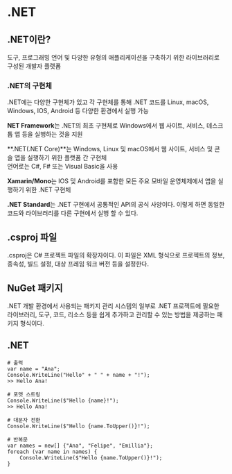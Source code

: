 # .NET

## .NET이란?
도구, 프로그래밍 언어 및 다양한 유형의 애플리케이션을 구축하기 위한 라이브러리로 구성된 개발자 플랫폼

### .NET의 구현체
.NET에는 다양한 구현체가 있고 각 구현체를 통해 .NET 코드를 Linux, macOS, Windows, IOS, Android 등 다양한 환경에서 실행 가능  

**NET Framework**는 .NET의 최초 구현체로 Windows에서 웹 사이트, 서비스, 데스크톱 앱 등을 실행하는 것을 지원

**.NET(.NET Core)**는 Windows, Linux 및 macOS에서 웹 사이트, 서비스 및 콘솔 앱을 실행하기 위한 플랫폼 간 구현체  
언어로는 C#, F# 또는 Visual Basic을 사용

**Xamarin/Mono**는 IOS 및 Android를 포함한 모든 주요 모바일 운영체제에서 앱을 실행하기 위한 .NET 구현체

**.NET Standard**는 .NET 구현에서 공통적인 API의 공식 사양이다. 이렇게 하면 동일한 코드와 라이브러리를 다른 구현에서 실행 할 수 있다.

## .csproj 파일
.csproj은 C# 프로젝트 파일의 확장자이다. 이 파일은 XML 형식으로 프로젝트의 정보, 종속성, 빌드 설정, 대상 프레임 워크 버전 등을 설정한다.

## NuGet 패키지
.NET 개발 환경에서 사용되는 패키지 관리 시스템의 일부로 .NET 프로젝트에 필요한 라이브러리, 도구, 코드, 리소스 등을 쉽게 추가하고 관리할 수 있는 방법을 제공하는 패키지 형식이다.


## .NET

    # 출력
    var name = "Ana";
    Console.WriteLine("Hello" + " " + name + "!");
    >> Hello Ana!

    # 포맷 스트링
    Console.WriteLine($"Hello {name}!");
    >> Hello Ana!

    # 대문자 전환
    Console.WriteLine($"Hello {name.ToUpper()}!");

    # 반복문
    var names = new[] {"Ana", "Felipe", "Emillia"};
    foreach (var name in names) {
        Console.WriteLine($"Hello {name.ToUpper()}!");
    }
